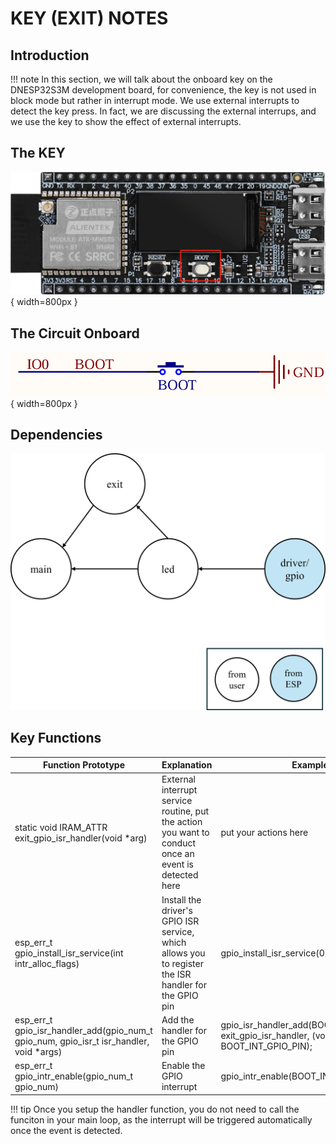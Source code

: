 # KEY (EXIT) NOTES

## Introduction

!!! note
    In this section, we will talk about the onboard key on the DNESP32S3M development board, for convenience, the key is not used in block mode but rather in interrupt mode. We use external interrupts to detect the key press. In fact, we are discussing the external interrups, and we use the key to show the effect of external interrupts.

## The KEY

![KEY](KEY.png){ width=800px }

## The Circuit Onboard

![KEY_CIRCUIT](KEY_CIRCUIT.png){ width=800px }

## Dependencies

![dep](dep-02-exit.png)

## Key Functions

| Function Prototype | Explanation | Example |
| --- | --- | --- |
|static void IRAM_ATTR exit_gpio_isr_handler(void *arg) | External interrupt service routine, put the action you want to conduct once an event is detected here | put your actions here |
|esp_err_t gpio_install_isr_service(int intr_alloc_flags) | Install the driver's GPIO ISR service, which allows you to register the ISR handler for the GPIO pin | gpio_install_isr_service(0); |
|esp_err_t gpio_isr_handler_add(gpio_num_t gpio_num, gpio_isr_t isr_handler, void *args) | Add the handler for the GPIO pin | gpio_isr_handler_add(BOOT_INT_GPIO_PIN, exit_gpio_isr_handler, (void*) BOOT_INT_GPIO_PIN); |
| esp_err_t gpio_intr_enable(gpio_num_t gpio_num) | Enable the GPIO interrupt | gpio_intr_enable(BOOT_INT_GPIO_PIN); |

!!! tip
    Once you setup the handler function, you do not need to call the funciton in your main loop, as the interrupt will be triggered automatically once the event is detected.